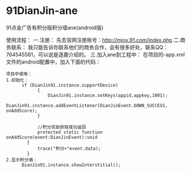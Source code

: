 91DianJin-ane
=============

91点金广告有积分版积分墙ane(android版)

使用流程：
一.注册：
先去官网注册账号：http://mjoy.91.com/index.php
二.商务联系：
我只能告诉你联系他们的商务合作，会有很多好处，联系QQ：764545561，可以说是逐鹿介绍的。
三.加入ane到工程中：
在项目的-app.xml文件的android配置中，加入下面的代码：
<activity android:name="com.bodong.dianjinweb.downloadmanager.DianJinDownloadManager" 
				android:configChanges="orientation|keyboardHidden" 
				android:launchMode="singleTask" 
				android:theme="@android:style/Theme.Black.NoTitleBar" /> 
				<activity android:name="com.bodong.dianjinweb.web.DianjinWebAcitivity" 
				android:configChanges="orientation|keyboardHidden" 
				android:launchMode="singleTask" 
				android:theme="@android:style/Theme.Black.NoTitleBar" /> 
				<service android:name="com.bodong.dianjinweb.service.DianJinService" />
	
	项目中使用：
	1.初始化：
	      if (DianJin91.instance.supportDevice)
				{
					DianJin91.instance.setKeys(appid,appkey,1001);
					DianJin91.instance.addEventListener(DianJinEvent.DOWN_SUCCESS, onAddScore);
				}
				
				//积分奖励获取成功返回
				protected static function onAddScore(event:DianJinEvent):void
    		{
    			trace("积分+"event.data);
    		}
	2.显示积分墙：
	      DianJin91.instance.showInterstitial();
				
